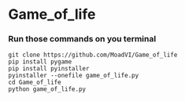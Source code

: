 # Game_of_life

### Run those commands on you terminal

```
git clone https://github.com/MoadVI/Game_of_life
pip install pygame
pip install pyinstaller
pyinstaller --onefile game_of_life.py
cd Game_of_life
python game_of_life.py

```
